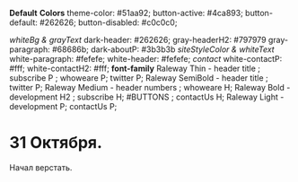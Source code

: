**Default**
**Colors**
theme-color: #51aa92;
button-active: #4ca893;
button-default: #262626;
button-disabled: #c0c0c0;

*whiteBg & grayText*
dark-header: #262626;
gray-headerH2: #797979
gray-paragraph: #68686b;
dark-aboutP: #3b3b3b
*siteStyleColor & whiteText*
white-paragraph: #fefefe;
white-header: #fefefe;
*contact*
white-contactP: #fff;
white-contactH2: #fff;
**font-family**
Raleway Thin - header title ; subscribe P ; whoweare P; twitter P;
Raleway SemiBold - header title ; twitter P;
Raleway Medium - header numbers ; whoweare H;
Raleway Bold - development H2 ; subscribe H; #BUTTONS ; contactUs H;
Raleway Light - development P; contactUs P;


# 31 Октября. 
Начал верстать.